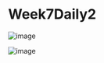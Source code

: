 # Week7Daily2
![image](https://user-images.githubusercontent.com/44408502/49488770-0d3ef980-f816-11e8-8654-924c21cc19dc.png)

![image](https://user-images.githubusercontent.com/44408502/49488782-17f98e80-f816-11e8-9077-7341a9aaa05f.png)
